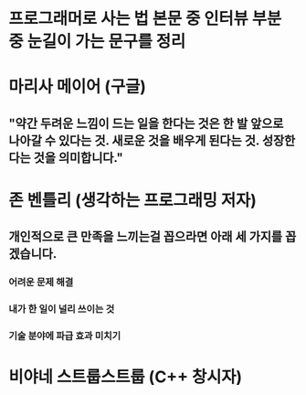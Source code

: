 # 프로그래머로 사는 법 본문 중 인터뷰 부분 중 눈길이 가는 문구를 정리

# 마리사 메이어 (구글)
## "약간 두려운 느낌이 드는 일을 한다는 것은 한 발 앞으로 나아갈 수 있다는 것. 새로운 것을 배우게 된다는 것. 성장한다는 것을 의미합니다."

# 존 벤틀리 (생각하는 프로그래밍 저자)
## 개인적으로 큰 만족을 느끼는걸 꼽으라면 아래 세 가지를 꼽겠습니다.
### 어려운 문제 해결
### 내가 한 일이 널리 쓰이는 것
### 기술 분야에 파급 효과 미치기

# 비야네 스트룹스트룹 (C++ 창시자)
